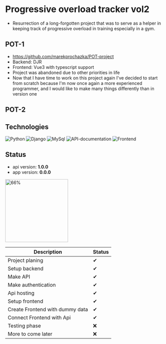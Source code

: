 # Progressive overload tracker vol2

- Resurrection of a long-forgotten project that was to serve as a helper in keeping track of progressive overload in
  training especially in a gym.

## POT-1

- https://github.com/marekprochazka/POT-project
- Backend: DJR
- Frontend: Vue3 with typescript support
- Project was abandoned due to other priorities in life
- Now that I have time to work on this project again I've decided to start from scratch because I'm now once again a
  more experienced programmer, and I would like to make many things differently than in version one

## POT-2

## Technologies

![Python](https://img.shields.io/badge/Python-3.8-informational?style=for-the-badge&logo=Python&logoColor=white&color=092e20)
![Django](https://img.shields.io/badge/Backend-Django-informational?style=for-the-badge&logo=Django&logoColor=white&color=092e20)
![MySql](https://img.shields.io/badge/Database-MySql-informational?style=for-the-badge&logo=MySQL&logoColor=white&color=00758F)
![API-documentation](https://img.shields.io/badge/Api%20documentation-Swagger-informational?style=for-the-badge&logo=Swagger&logoColor=white&color=85ea2d)
![Frontend](https://img.shields.io/badge/Frontend-Flutter-informational?style=for-the-badge&logo=Flutter&logoColor=white&color=02569B)

## Status
- api version: __1.0.0__
- app version: __0.0.0__

<img src="https://progress-bar.dev/66/" alt="66%" width="200px">

| Description                     | Status |
|---------------------------------|--------|
| Project planing                 | ✔      |
| Setup backend                   | ✔      |
| Make API                        | ✔      |
| Make authentication             | ✔      |
| Api hosting                     | ✔     |
| Setup frontend                  | ✔      |
| Create Frontend with dummy data | ✔      |
| Connect Frontend with Api       | ✔      |
| Testing phase                   | ❌      |
| More to come later              | ❌      |




